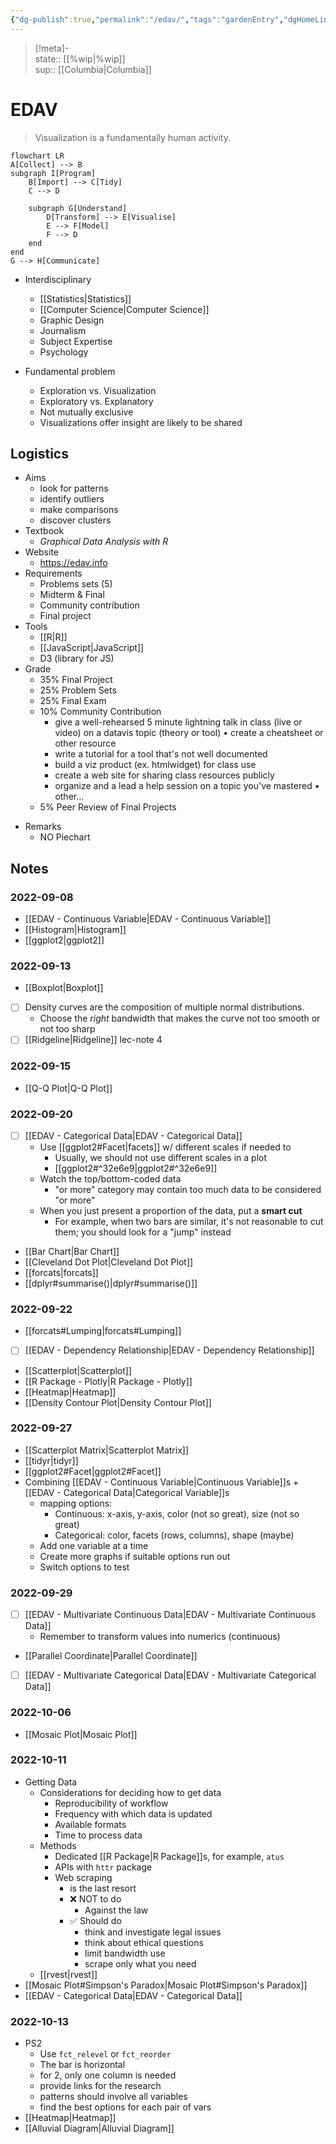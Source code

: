 ```yaml
---
{"dg-publish":true,"permalink":"/edav/","tags":"gardenEntry","dgHomeLink":true,"dgPassFrontmatter":false,"dgShowBacklinks":false,"dgShowLocalGraph":false}
---
```


> [!meta]-  
state:: [[%wip|%wip]]  
sup:: [[Columbia|Columbia]]  

# EDAV

> Visualization is a fundamentally human activity.

```mermaid
flowchart LR
A[Collect] --> B
subgraph I[Program]
    B[Import] --> C[Tidy]
    C --> D

    subgraph G[Understand]
        D[Transform] --> E[Visualise]
        E --> F[Model]
        F --> D
    end
end
G --> H[Communicate]
```

- Interdisciplinary
    - [[Statistics|Statistics]]
    - [[Computer Science|Computer Science]]
    - Graphic Design
    - Journalism
    - Subject Expertise
    - Psychology

- Fundamental problem
    - Exploration vs. Visualization
    - Exploratory vs. Explanatory
    - Not mutually exclusive
    - Visualizations offer insight are likely to be shared

## Logistics

* Aims
    * look for patterns
    * identify outliers
    * make comparisons
    * discover clusters
* Textbook
    * *Graphical Data Analysis with R*
* Website
    * <https://edav.info>
* Requirements
    * Problems sets (5)
    * Midterm & Final
    * Community contribution
    * Final project
* Tools
    * [[R|R]]
    * [[JavaScript|JavaScript]]
    * D3 (library for JS)
* Grade
    - 35% Final Project
    * 25% Problem Sets
    - 25% Final Exam
    - 10% Community Contribution
        - give a well-rehearsed 5 minute lightning talk in class (live or video) on a datavis topic (theory or tool) • create a cheatsheet or other resource
        - write a tutorial for a tool that's not well documented
        - build a viz product (ex. htmlwidget) for class use
        - create a web site for sharing class resources publicly
        - organize and a lead a help session on a topic you've mastered • other...
    - 5% Peer Review of Final Projects
- Remarks
    - NO Piechart

## Notes

### 2022-09-08

- [[EDAV - Continuous Variable|EDAV - Continuous Variable]]
- [[Histogram|Histogram]]
- [[ggplot2|ggplot2]]

### 2022-09-13

- [[Boxplot|Boxplot]]
- [ ] Density curves are the composition of multiple normal distributions.
    - Choose the *right* bandwidth that makes the curve not too smooth or not too sharp
- [ ] [[Ridgeline|Ridgeline]] lec-note 4

### 2022-09-15

- [[Q-Q Plot|Q-Q Plot]]

### 2022-09-20

- [ ] [[EDAV - Categorical Data|EDAV - Categorical Data]]
    - Use [[ggplot2#Facet|facets]] w/ different scales if needed to
        - Usually, we should not use different scales in a plot
        - [[ggplot2#^32e6e9|ggplot2#^32e6e9]]
    - Watch the top/bottom-coded data
        - "or more" category may contain too much data to be considered "or more"
    - When you just present a proportion of the data, put a **smart cut**
        - For example, when two bars are similar, it's not reasonable to cut them; you should look for a "jump" instead
- [[Bar Chart|Bar Chart]]
- [[Cleveland Dot Plot|Cleveland Dot Plot]]
- [[forcats|forcats]]
- [[dplyr#summarise()|dplyr#summarise()]]

### 2022-09-22

- [[forcats#Lumping|forcats#Lumping]]
- [ ] [[EDAV - Dependency Relationship|EDAV - Dependency Relationship]]
- [[Scatterplot|Scatterplot]]
- [[R Package - Plotly|R Package - Plotly]]
- [[Heatmap|Heatmap]]
- [[Density Contour Plot|Density Contour Plot]]

### 2022-09-27

- [[Scatterplot Matrix|Scatterplot Matrix]]
- [[tidyr|tidyr]]
- [[ggplot2#Facet|ggplot2#Facet]]
- Combining [[EDAV - Continuous Variable|Continuous Variable]]s + [[EDAV - Categorical Data|Categorical Variable]]s
    - mapping options:
        - Continuous: x-axis, y-axis, color (not so great), size (not so great)
        - Categorical: color, facets (rows, columns), shape (maybe)
    - Add one variable at a time
    - Create more graphs if suitable options run out
    - Switch options to test

### 2022-09-29

- [ ] [[EDAV - Multivariate Continuous Data|EDAV - Multivariate Continuous Data]]
    - Remember to transform values into numerics (continuous)
- [[Parallel Coordinate|Parallel Coordinate]]
- [ ] [[EDAV - Multivariate Categorical Data|EDAV - Multivariate Categorical Data]]

### 2022-10-06

- [[Mosaic Plot|Mosaic Plot]]

### 2022-10-11

- Getting Data
    - Considerations for deciding how to get data
        - Reproducibility of workflow
        - Frequency with which data is updated
        - Available formats
        - Time to process data
    - Methods
        - Dedicated [[R Package|R Package]]s, for example, `atus`
        - APIs with `httr` package
        - Web scraping
            - is the last resort
            - ❌ NOT to do
                - Against the law
            - ✅ Should do
                - think and investigate legal issues
                - think about ethical questions
                - limit bandwidth use
                - scrape only what you need
    - [[rvest|rvest]]
- [[Mosaic Plot#Simpson's Paradox|Mosaic Plot#Simpson's Paradox]]
- [[EDAV - Categorical Data|EDAV - Categorical Data]]

### 2022-10-13

- PS2
    - Use `fct_relevel` or `fct_reorder`
    - The bar is horizontal
    - for 2, only one column is needed
    - provide links for the research
    - patterns should involve all variables
    - find the best options for each pair of vars
- [[Heatmap|Heatmap]]
- [[Alluvial Diagram|Alluvial Diagram]]
